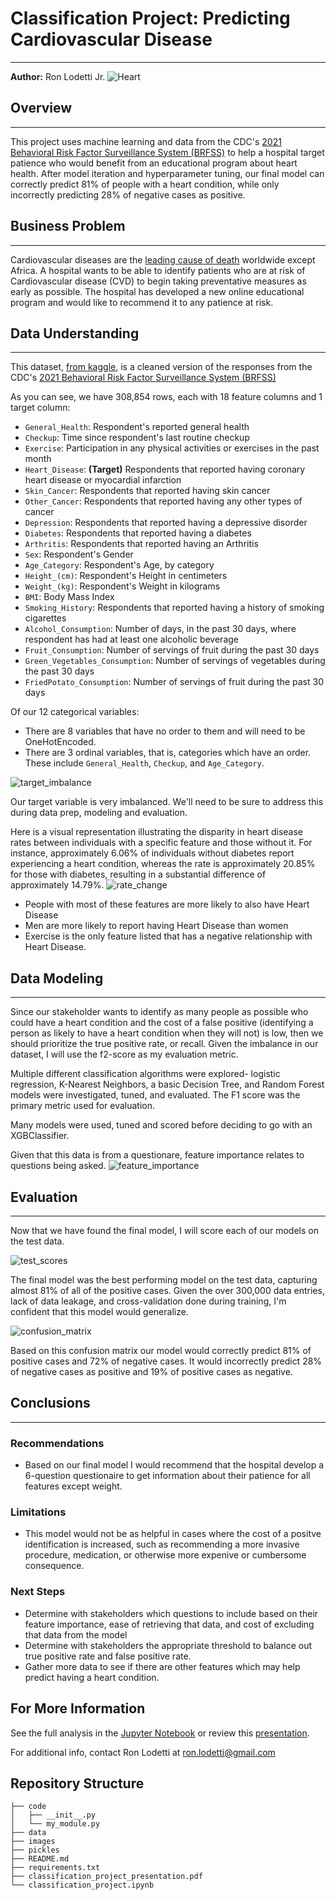# Classification Project: Predicting Cardiovascular Disease
***

**Author:** Ron Lodetti Jr.
![Heart](./images/heart.jpeg)

## Overview
***
This project uses machine learning and data from the CDC's [2021 Behavioral Risk Factor Surveillance System (BRFSS)](https://www.cdc.gov/brfss/annual_data/annual_2021.html) to help a hospital target patience who would benefit from an educational program about heart health. After model iteration and hyperparameter tuning, our final model can correctly predict 81% of people with a heart condition, while only incorrectly predicting 28% of negative cases as positive. 

## Business Problem
***
Cardiovascular diseases are the [leading cause of death](https://en.wikipedia.org/wiki/List_of_causes_of_death_by_rate) worldwide except Africa. A hospital wants to be able to identify patients who are at risk of Cardiovascular disease (CVD) to begin taking preventative measures as early as possible. The hospital has developed a new online educational program and would like to recommend it to any patience at risk. 

## Data Understanding
***
This dataset, [from kaggle](https://www.kaggle.com/datasets/alphiree/cardiovascular-diseases-risk-prediction-dataset), is a cleaned version of the responses from the CDC's [2021 Behavioral Risk Factor Surveillance System (BRFSS)](https://www.cdc.gov/brfss/annual_data/annual_2021.html)

As you can see, we have 308,854 rows, each with 18 feature columns and 1 target column:

* `General_Health`: Respondent's reported general health
* `Checkup`: Time since respondent's last routine checkup
* `Exercise`: Participation in any physical activities or exercises in the past month
* `Heart_Disease`: **(Target)** Respondents that reported having coronary heart disease or myocardial infarction
* `Skin_Cancer`: Respondents that reported having skin cancer
* `Other_Cancer`: Respondents that reported having any other types of cancer
* `Depression`: Respondents that reported having a depressive disorder
* `Diabetes`: Respondents that reported having a diabetes
* `Arthritis`: Respondents that reported having an Arthritis
* `Sex`: Respondent's Gender
* `Age_Category`: Respondent's Age, by category
* `Height_(cm)`: Respondent's Height in centimeters
* `Weight_(kg)`: Respondent's Weight in kilograms
* `BMI`: Body Mass Index
* `Smoking_History`: Respondents that reported having a history of smoking cigarettes
* `Alcohol_Consumption`: Number of days, in the past 30 days, where respondent has had at least one alcoholic beverage
* `Fruit_Consumption`: Number of servings of fruit during the past 30 days
* `Green_Vegetables_Consumption`: Number of servings of vegetables during the past 30 days
* `FriedPotato_Consumption`: Number of servings of fruit during the past 30 days

Of our 12 categorical variables:
* There are 8 variables that have no order to them and will need to be OneHotEncoded.
* There are 3 ordinal variables, that is, categories which have an order. These include `General_Health`, `Checkup`, and `Age_Category`.

![target_imbalance](./images/viz_1.jpg)

Our target variable is very imbalanced. We'll need to be sure to address this during data prep, modeling and evaluation.

Here is a visual representation illustrating the disparity in heart disease rates between individuals with a specific feature and those without it. For instance, approximately 6.06% of individuals without diabetes report experiencing a heart condition, whereas the rate is approximately 20.85% for those with diabetes, resulting in a substantial difference of approximately 14.79%.
![rate_change](./images/viz_2.jpg)
- People with most of these features are more likely to also have Heart Disease
- Men are more likely to report having Heart Disease than women
- Exercise is the only feature listed that has a negative relationship with Heart Disease.

## Data Modeling
***
Since our stakeholder wants to identify as many people as possible who could have a heart condition and the cost of a false positive (identifying a person as likely to have a heart condition when they will not) is low, then we should prioritize the true positive rate, or recall. Given the imbalance in our dataset, I will use the f2-score as my evaluation metric. 

Multiple different classification algorithms were explored- logistic regression, K-Nearest Neighbors, a basic Decision Tree, and Random Forest models were investigated, tuned, and evaluated. The F1 score was the primary metric used for evaluation.

Many models were used, tuned and scored before deciding to go with an XGBClassifier. 

Given that this data is from a questionare, feature importance relates to questions being asked.
![feature_importance](./images/feature_importance.png)

## Evaluation
***
Now that we have found the final model, I will score each of our models on the test data. 

![test_scores](./images/test_scores.jpg)

The final model was the best performing model on the test data, capturing almost 81% of all of the positive cases. Given the over 300,000 data entries, lack of data leakage, and cross-validation done during training, I'm confident that this model would generalize. 

![confusion_matrix](./images/confusion_matrix.png)

Based on this confusion matrix our model would correctly predict 81% of positive cases and 72% of negative cases. It would incorrectly predict 28% of negative cases as positive and 19% of positive cases as negative. 

## Conclusions
***
### Recommendations
- Based on our final model I would recommend that the hospital develop a 6-question questionaire to get information about their patience for all features except weight. 
### Limitations
- This model would not be as helpful in cases where the cost of a positve identification is increased, such as recommending a more invasive procedure, medication, or otherwise more expenive or cumbersome consequence.   
### Next Steps
- Determine with stakeholders which questions to include based on their feature importance, ease of retrieving that data, and cost of excluding that data from the model
- Determine with stakeholders the appropriate threshold to balance out true positive rate and false positive rate.
- Gather more data to see if there are other features which may help predict having a heart condition.

## For More Information

See the full analysis in the [Jupyter Notebook](./classification_project.ipynb) or review this [presentation](./classification_project_presentation.pdf).

For additional info, contact Ron Lodetti at [ron.lodetti@gmail.com](mailto:ron.lodetti@gmail.com)

## Repository Structure

```
├── code
│   ├── __init__.py
│   └── my_module.py
├── data
├── images
├── pickles
├── README.md
├── requirements.txt
├── classification_project_presentation.pdf
└── classification_project.ipynb


```


```python

```
